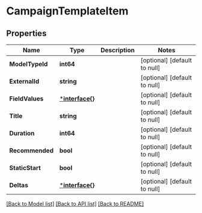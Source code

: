 # CampaignTemplateItem

## Properties
Name | Type | Description | Notes
------------ | ------------- | ------------- | -------------
**ModelTypeId** | **int64** |  | [optional] [default to null]
**ExternalId** | **string** |  | [optional] [default to null]
**FieldValues** | [***interface{}**](interface{}.md) |  | [optional] [default to null]
**Title** | **string** |  | [optional] [default to null]
**Duration** | **int64** |  | [optional] [default to null]
**Recommended** | **bool** |  | [optional] [default to null]
**StaticStart** | **bool** |  | [optional] [default to null]
**Deltas** | [***interface{}**](interface{}.md) |  | [optional] [default to null]

[[Back to Model list]](../README.md#documentation-for-models) [[Back to API list]](../README.md#documentation-for-api-endpoints) [[Back to README]](../README.md)


